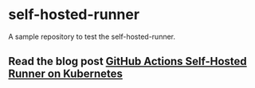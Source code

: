 # self-hosted-runner
A sample repository to test the self-hosted-runner.

## Read the blog post [GitHub Actions Self-Hosted Runner on Kubernetes](https://ptuladhar3.medium.com/github-actions-self-hosted-runner-on-kubernetes-55d077520a31)
